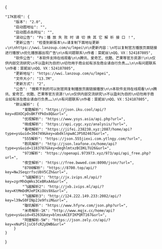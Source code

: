 {

    "17K影视": {
        "版本": "2.0",
        "启动图地址": "",
        "启动图点击网址": "",
        "滚动公告": "Ps：播 放 失 败 时 请 切 换 其 它 解 析 接 口 ！",
        "更新公告": "检查到新版本\n↓请复制下面地址更新↓\n\nhttps://wwi.lanzoup.com/u/lmpei\n\n更新内容：\n可以复制官方播放页面链接进行播放\n优化播放器出现广告\n\n有问题联系\n作者：菜妮丝\nQQ、VX：524187805",
        "软件公告": "本软件支持在线观看\n\n腾讯、爱奇艺、优酷、芒果等官方资源!\n\n仅供内部交流研究\n不以盈利为目的\n切勿用于商业如有涉及商业请自行负责……\n\n有问题联系\n作者：菜妮丝\nQQ、VX：524187805",
        "更新地址": "https://wwi.lanzoup.com/u/lmpei",
        "文件大小": "13.7M",
        "更新方式": "2",
        "公告": "搜索不到的可以到官网复制播放页面链接播放\n\n本软件支持在线观看\n\n腾讯、爱奇艺、优酷、芒果等官方资源!\n\n仅供内部交流研究\n不以盈利为目的\n切勿用于商业如有涉及商业请自行负责……\n\n有问题联系\n作者：菜妮丝\nQQ、VX：524187805",
        "默认解析": {
            "爱酷解析": "https://json.iku.cool/api/?key=dOXOCpOsBKfYPkOx8Q&url=",
            "优视解析": "https://www.ysys.asia/api.php?url=",
            "晓成解析": "https://api.cygc.xyz/analysis/?url=",
            "看吧解析": "https://jifei.238238.xyz:2087/home/api?type=ys&uid=304749&key=abdklnpwACJPS02467&url=",
            "555解析": "https://json.555jiexi.com.ytlngy.com/?url=",
            "聆风解析": "http://json.leafone.cn/home/api?type=ys&uid=1183787&key=deghlmtxzBCDKLTU26&url=",
            "973解析": "https://openapi.973973.xyz/973/api/api_free.php?url=",
            "夜空解析": "https://free.bwwed.com:8090/json/?url=",
            "8700解析": "https://8700.top/api/?key=NwJSeqzrfscUbV5CZh&url=",
            "飞越解析1": "http://jx.ivips.ml/api/?key=zgrMhOqWks3CeBRxA4&url=",
            "飞越解析2": "http://jxb.ivips.ml/api/?key=KtMmDdMJePIKiOUs9X&url=",
            "飞越解析3": "http://124.222.149.233:2082/api/?key=l39wS0FINp2Je9fsiM&url=",
            "璇玑解析": "https://www.hfyrw.com/json.php?url=",
            "米奇解析-1K": "http://www.mqjx.cc/home/api?type=ys&uid=45263&key=blmsxACEFIKPQRT167&url=",
            "阿狸解析-5W": "https://json.zely.cn/api/?key=xNuPSljsC6fcR2yDWB&url="
        }
    }
}
